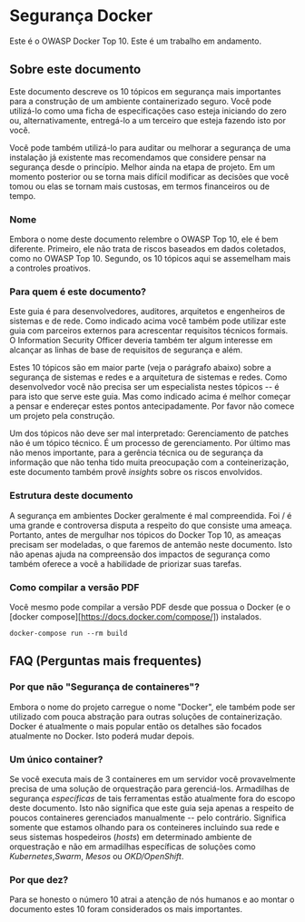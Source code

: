 Segurança Docker
================

Este é o OWASP Docker Top 10. Este é um trabalho em andamento.

## Sobre este documento

Este documento descreve os 10 tópicos em segurança mais importantes para a construção de um ambiente containerizado seguro. Você pode utilizá-lo como uma ficha de especificações caso esteja iniciando do zero ou, alternativamente, entregá-lo a um terceiro que esteja fazendo isto por você.

Você pode também utilizá-lo para auditar ou melhorar a segurança de uma instalação já existente mas recomendamos que considere pensar na segurança desde o princípio.
Melhor ainda na etapa de projeto. Em um momento posterior ou se torna mais difícil modificar as decisões que você tomou ou elas se tornam mais custosas, em termos financeiros ou de tempo.

### Nome

Embora o nome deste documento relembre o OWASP Top 10, ele é bem diferente. Primeiro, ele não trata de riscos baseados em dados coletados, como no OWASP Top 10. Segundo, os 10 tópicos aqui se assemelham mais a controles proativos.

### Para quem é este documento?

Este guia é para desenvolvedores, auditores, arquitetos e engenheiros de sistemas e de rede. Como indicado acima você também pode utilizar este guia com parceiros externos para acrescentar requisitos técnicos formais. O Information Security Officer deveria também ter algum interesse em alcançar as linhas de base de requisitos de segurança e além.

Estes 10 tópicos são em maior parte (veja o parágrafo abaixo) sobre a segurança de sistemas e redes e a arquitetura de sistemas e redes. Como desenvolvedor você não precisa ser um especialista nestes tópicos -- é para isto que serve este guia. Mas como indicado acima é melhor começar a pensar e endereçar estes pontos antecipadamente. Por favor não comece um projeto pela construção.

Um dos tópicos não deve ser mal interpretado: Gerenciamento de patches não é um tópico técnico. É um processo de gerenciamento. Por último mas não menos importante, para a gerência técnica ou de segurança da informação que não tenha tido muita preocupação com a conteinerização, este documento também provê _insights_ sobre os riscos envolvidos.

### Estrutura deste documento

A segurança em ambientes Docker geralmente é mal compreendida. Foi / é uma grande e controversa disputa a respeito do que consiste uma ameaça. Portanto, antes de mergulhar nos tópicos do Docker Top 10, as ameaças precisam ser modeladas, o que faremos de antemão neste documento. Isto não apenas ajuda na compreensão dos impactos de segurança como também oferece a você a habilidade de priorizar suas tarefas.

### Como compilar a versão PDF

Você mesmo pode compilar a versão PDF desde que possua o Docker (e o [docker compose][https://docs.docker.com/compose/]) instalados.

```
docker-compose run --rm build
```

## FAQ (Perguntas mais frequentes)

### Por que não "Segurança de containeres"?

Embora o nome do projeto carregue o nome "Docker", ele também pode ser utilizado com pouca abstração para outras soluções de containerização. Docker é atualmente o mais popular então os detalhes são focados atualmente no Docker. Isto poderá mudar depois.

### Um único container?

Se você executa mais de 3 containeres em um servidor você provavelmente precisa de uma solução de orquestração para gerenciá-los. Armadilhas de segurança _específicas_ de tais ferramentas estão atualmente fora do escopo deste documento. Isto não significa que este guia seja apenas a respeito de poucos containeres gerenciados manualmente -- pelo contrário. Significa somente que estamos olhando para os conteineres incluindo sua rede e seus sistemas hospedeiros (_hosts_) em determinado ambiente de orquestração e não em armadilhas específicas de soluções como _Kubernetes_,_Swarm_, _Mesos_ ou _OKD/OpenShift_.

### Por que dez?

Para se honesto o número 10 atrai a atenção de nós humanos e ao montar o documento estes 10 foram considerados os mais importantes.
